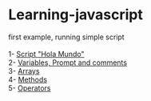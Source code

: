 # Learning-javascript
first example, running simple script
<br><br>
1-  <a href="https://github.com/lbvp10/learning-javascript/tree/01-simple_script">Script "Hola Mundo"</a>
<br>
2-  <a href="https://github.com/lbvp10/learning-javascript/tree/02-vars">Variables, Prompt  and comments</a>
<br>
3-  <a href="https://github.com/lbvp10/learning-javascript/tree/03-arrays">Arrays</a>
<br>
4-  <a href="https://github.com/lbvp10/learning-javascript/tree/04-methods">Methods</a>
<br>
5-  <a href="https://github.com/lbvp10/learning-javascript/tree/05-operators">Operators</a>
